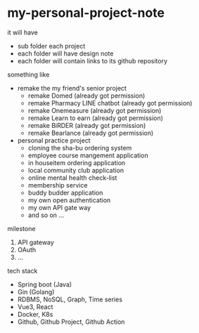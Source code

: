 # my-personal-project-note
it will have 
- sub folder each project
- each folder will have design note
- each folder will contain links to its github repository

something like
- remake the my friend's senior project
  - remake Domed (already got permission)
  - remake Pharmacy LINE chatbot (already got permission)
  - remake Onemeasure (already got permission)
  - remake Learn to earn (already got permission)
  - remake BiRDER (already got permission)
  - remake Bearlance (already got permission)
- personal practice project
  - cloning the sha-bu ordering system
  - employee course mangement application
  - in houseitem ordering application
  - local community club application 
  - online mental health check-list
  - membership service 
  - buddy budder application 
  - my own open authentication
  - my own API gate way
  - and so on ...

milestone
1. API gateway
2. OAuth
3. ...

tech stack
- Spring boot (Java)
- Gin (Golang)
- RDBMS, NoSQL, Graph, Time series
- Vue3, React
- Docker, K8s
- Github, Github Project, Github Action
